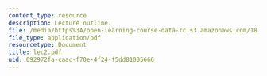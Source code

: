 ```yaml
---
content_type: resource
description: Lecture outline.
file: /media/https%3A/open-learning-course-data-rc.s3.amazonaws.com/18-443-statistics-for-applications-fall-2003/092972facaacf70e4f24f5dd81005666_lec2.pdf
file_type: application/pdf
resourcetype: Document
title: lec2.pdf
uid: 092972fa-caac-f70e-4f24-f5dd81005666
---
```

